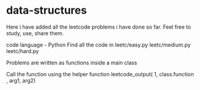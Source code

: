 ﻿# data-structures

Here i have added all the leetcode problems i have done so far.
Feel free to study, use, share them.

code language - Python
Find all the code in 
      leetc/easy.py
      leetc/medium.py
      leetc/hard.py

Problems are written as functions inside a main class


Call the function using the helper function 
     leetcode_output( 1, class.function , arg1, arg2) 
